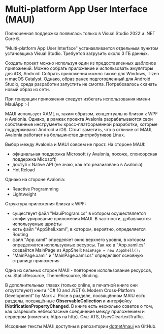 # Multi-platform App User Interface (MAUI)

Полноценная поддержка появилась только в Visual Studio 2022 и .NET Core 6.

"Multi-platform App User Interface" устанавливается отдельным пунктом установщика Visual Studio. Требуется загрузить около 3 ГБ данных.

Создать проект можно используя один из предоставленных шаблонов приложений. Можно собрать приложение и использовать эмуляторы для iOS, Android.  Собрать приложения можно также для Windows, Tizen и macOS Catalyst. Однако, образ ранее подготовленный для Android Studio, среда разработки запустить не смогла. Потребовалось скачать новый образ из сети.

При генерации приложения следует избегать использования имени MauiApp :-)

MAUI использует XAML и, таким образом, концептуально близок к WPF и Avalonia. Однако, в рамках проекта Avalonia разрабатываются свои собственные инструменты кросс-платформенной разработки, которые поддерживают Android и iOS. Стоит заметить, что в отличие от MAUI, Avalonia работает на большинстве дистрибутивов Linux.

Выбор между Avalonia и MAUI совсем не прост. На стороне MAUI:

- официальная поддержка Microsoft (у Avalonia, похоже, спонсорская поддержка Micosoft)
- доступ к Native API (не знаю, как это реализовано в Avalonia)
- Hot Reload

Однако на стороне Avalonia:

- Reactive Programming
- Lightweight

Структура приложения близка к WPF:

- существует файл "MauiProgram.cs" в котором осуществляется конфигурирование приложения MAUI. В частности, добавляются используемые шрифты
- есть файл "AppShell.xaml", в котором, вероятно, определяется Routing
- файл "App.xaml" определяет окно верхнего уровня, в котором определяются используемые ресурсы. Так же в "App.xaml.cs" создаётся MainPage из AppShell: `MainPage = new AppShell();`
- "MainPage.xaml" и "MainPage.xaml.cs" определяют основную страницу приложения

Одна из сильных сторон MAUI - повторное использование ресурсов, см. StaticResource, ThemeResource, Binding.

В дополнительных главах (только online, в печатной книге они отсутствуют) книги "C# 10 and .NET 6. Modern Cross-Platform Development" by Mark J. Price в разделе, посвящённом MAIU есть разделы, посвящённые **ObservableCollection** и интерфейсу **INotificationPropertyChanged**. В книге есть несколько советов о том, как разрешить небезопасные соединение между приложением и сервером (поменять https на http). См.: ATS, UsesCleartextTraffic.

Исходные тексты MAUI доступны в репозитории [dotnet/maui](https://github.com/dotnet/maui) на GitHub.
